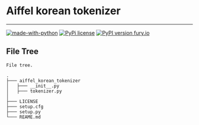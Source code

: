 # Aiffel korean tokenizer
---
[![made-with-python](https://img.shields.io/badge/Made%20with-Python-1f425f.svg)](https://www.python.org/)
[![PyPi license](https://badgen.net/pypi/license/pip/)](https://pypi.org/project/aiffel-korean-tokenizer/)
[![PyPI version fury.io](https://badge.fury.io/py/ansicolortags.svg)](https://pypi.org/project/aiffel-korean-tokenizer/)
<br>

## File Tree

```
File tree.

.
├─── aiffel_korean_tokenizer
│   ├─── __init__.py
│   ├─── tokenizer.py
│
├─── LICENSE
├─── setup.cfg
├─── setup.py
└─── REAME.md
```

